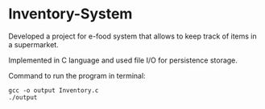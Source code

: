 # Inventory-System
Developed a project for e-food system that allows to keep track of items in a supermarket.

Implemented in C language and used file I/O for persistence storage.

Command to run the program in terminal: 

 ```
 gcc -o output Inventory.c   
 ./output
 ```


